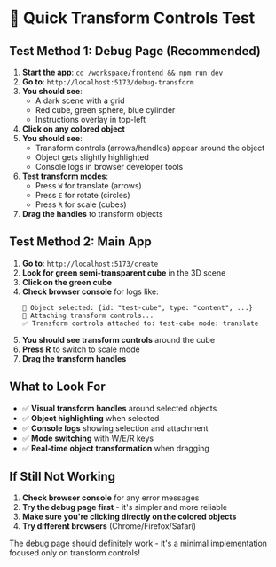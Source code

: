 # 🚀 Quick Transform Controls Test

## Test Method 1: Debug Page (Recommended)
1. **Start the app**: `cd /workspace/frontend && npm run dev`
2. **Go to**: `http://localhost:5173/debug-transform`
3. **You should see**:
   - A dark scene with a grid
   - Red cube, green sphere, blue cylinder
   - Instructions overlay in top-left
4. **Click on any colored object**
5. **You should see**:
   - Transform controls (arrows/handles) appear around the object
   - Object gets slightly highlighted
   - Console logs in browser developer tools
6. **Test transform modes**:
   - Press `W` for translate (arrows)
   - Press `E` for rotate (circles)  
   - Press `R` for scale (cubes)
7. **Drag the handles** to transform objects

## Test Method 2: Main App
1. **Go to**: `http://localhost:5173/create`
2. **Look for green semi-transparent cube** in the 3D scene
3. **Click on the green cube**
4. **Check browser console** for logs like:
   ```
   🎯 Object selected: {id: "test-cube", type: "content", ...}
   📎 Attaching transform controls...
   ✅ Transform controls attached to: test-cube mode: translate
   ```
5. **You should see transform controls** around the cube
6. **Press R** to switch to scale mode
7. **Drag the transform handles**

## What to Look For
- ✅ **Visual transform handles** around selected objects
- ✅ **Object highlighting** when selected
- ✅ **Console logs** showing selection and attachment
- ✅ **Mode switching** with W/E/R keys
- ✅ **Real-time object transformation** when dragging

## If Still Not Working
1. **Check browser console** for any error messages
2. **Try the debug page first** - it's simpler and more reliable
3. **Make sure you're clicking directly on the colored objects**
4. **Try different browsers** (Chrome/Firefox/Safari)

The debug page should definitely work - it's a minimal implementation focused only on transform controls!